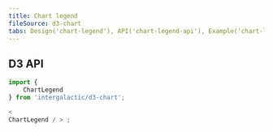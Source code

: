 ```yaml
---
title: Chart legend
fileSource: d3-chart
tabs: Design('chart-legend'), API('chart-legend-api'), Example('chart-legend-code'), Changelog('d3-chart-changelog')
---
```


## D3 API

```js
import {
    ChartLegend
} from 'intergalactic/d3-chart';

<
ChartLegend / > ;
```

<TypesView type="LegendFlexProps" :types={...types} />

<script setup>import { data as types } from '@types.data.ts'; </script>
